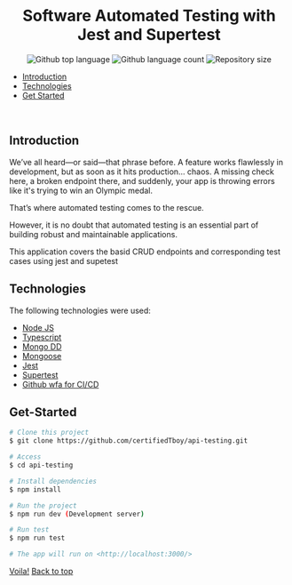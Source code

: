 <div align="center" id="top"> 
 
  &#xa0;

</div>

<h1 align="center">Software Automated Testing with Jest and Supertest </h1>

<p align="center">
  <img alt="Github top language" src="https://img.shields.io/github/languages/top/certifiedTboy/api-testing?color=56BEB8">

  <img alt="Github language count" src="https://img.shields.io/github/languages/count/certifiedTboy/api-testing?color=56BEB8">

  <img alt="Repository size" src="https://img.shields.io/github/repo-size/certifiedTboy/api-testing?color=56BEB8">

</p>

- [Introduction](#Introduction)
- [Technologies](#Technologies)
- [Get Started](#Get-Started)

<br>

## Introduction

We’ve all heard—or said—that phrase before. A feature works flawlessly in development, but as soon as it hits production... chaos. A missing check here, a broken endpoint there, and suddenly, your app is throwing errors like it's trying to win an Olympic medal.

That’s where automated testing comes to the rescue.

However, it is no doubt that automated testing is an essential part of building robust and maintainable applications.

This application covers the basid CRUD endpoints and corresponding test cases using jest and supetest

## Technologies

The following technologies were used:

- [Node JS](#)
- [Typescript](#)
- [Mongo DD](#)
- [Mongoose](#)
- [Jest](#)
- [Supertest](#)
- [Github wfa for CI/CD](#)

## Get-Started

```bash
# Clone this project
$ git clone https://github.com/certifiedTboy/api-testing.git

# Access
$ cd api-testing

# Install dependencies
$ npm install

# Run the project
$ npm run dev (Development server)

# Run test
$ npm run test

# The app will run on <http://localhost:3000/>
```

<a href="">Voila!</a> <a href="#top">Back to top</a>
